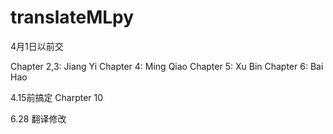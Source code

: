 # translateMLpy

4月1日以前交
 
Chapter 2,3: Jiang Yi
Chapter 4: Ming Qiao
Chapter 5: Xu Bin
Chapter 6: Bai Hao

4.15前搞定
Charpter 10

6.28 翻译修改

